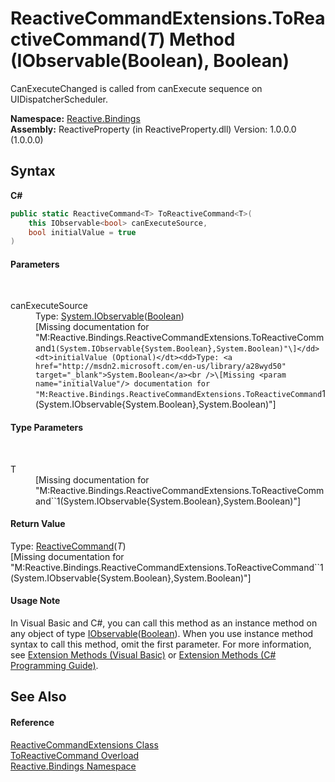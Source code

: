 # ReactiveCommandExtensions.ToReactiveCommand(*T*) Method (IObservable(Boolean), Boolean)
 

CanExecuteChanged is called from canExecute sequence on UIDispatcherScheduler.

**Namespace:**&nbsp;<a href="c3971206-685a-088e-bb60-d89f59135b99">Reactive.Bindings</a><br />**Assembly:**&nbsp;ReactiveProperty (in ReactiveProperty.dll) Version: 1.0.0.0 (1.0.0.0)

## Syntax

**C#**<br />
``` C#
public static ReactiveCommand<T> ToReactiveCommand<T>(
	this IObservable<bool> canExecuteSource,
	bool initialValue = true
)

```


#### Parameters
&nbsp;<dl><dt>canExecuteSource</dt><dd>Type: <a href="http://msdn2.microsoft.com/en-us/library/dd990377" target="_blank">System.IObservable</a>(<a href="http://msdn2.microsoft.com/en-us/library/a28wyd50" target="_blank">Boolean</a>)<br />\[Missing <param name="canExecuteSource"/> documentation for "M:Reactive.Bindings.ReactiveCommandExtensions.ToReactiveCommand``1(System.IObservable{System.Boolean},System.Boolean)"\]</dd><dt>initialValue (Optional)</dt><dd>Type: <a href="http://msdn2.microsoft.com/en-us/library/a28wyd50" target="_blank">System.Boolean</a><br />\[Missing <param name="initialValue"/> documentation for "M:Reactive.Bindings.ReactiveCommandExtensions.ToReactiveCommand``1(System.IObservable{System.Boolean},System.Boolean)"\]</dd></dl>

#### Type Parameters
&nbsp;<dl><dt>T</dt><dd>\[Missing <typeparam name="T"/> documentation for "M:Reactive.Bindings.ReactiveCommandExtensions.ToReactiveCommand``1(System.IObservable{System.Boolean},System.Boolean)"\]</dd></dl>

#### Return Value
Type: <a href="996d68d9-6a8e-7d1c-9768-d8b6207306f6">ReactiveCommand</a>(*T*)<br />\[Missing <returns> documentation for "M:Reactive.Bindings.ReactiveCommandExtensions.ToReactiveCommand``1(System.IObservable{System.Boolean},System.Boolean)"\]

#### Usage Note
In Visual Basic and C#, you can call this method as an instance method on any object of type <a href="http://msdn2.microsoft.com/en-us/library/dd990377" target="_blank">IObservable</a>(<a href="http://msdn2.microsoft.com/en-us/library/a28wyd50" target="_blank">Boolean</a>). When you use instance method syntax to call this method, omit the first parameter. For more information, see <a href="http://msdn.microsoft.com/en-us/library/bb384936.aspx">Extension Methods (Visual Basic)</a> or <a href="http://msdn.microsoft.com/en-us/library/bb383977.aspx">Extension Methods (C# Programming Guide)</a>.

## See Also


#### Reference
<a href="11e6f855-d14e-7dbf-8fa1-86b01a92684a">ReactiveCommandExtensions Class</a><br /><a href="c507c4df-016a-ddbe-7d92-6b7b6f806738">ToReactiveCommand Overload</a><br /><a href="c3971206-685a-088e-bb60-d89f59135b99">Reactive.Bindings Namespace</a><br />